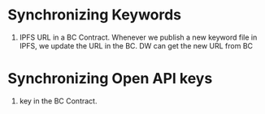# Synchronizing Keywords

1. IPFS URL in a BC Contract. Whenever we publish a new keyword file in IPFS, we update the URL in the BC. DW can get the new URL from BC

# Synchronizing Open API keys

1. key in the BC Contract.

